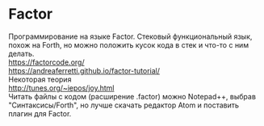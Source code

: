 # Factor
Программирование на языке Factor.
Стековый функциональный язык, похож на Forth, но можно положить кусок кода в стек и что-то с ним делать.  
https://factorcode.org/  
https://andreaferretti.github.io/factor-tutorial/  
Некоторая теория  
http://tunes.org/~iepos/joy.html  
Читать файлы с кодом (расширение .factor) можно Notepad++, выбрав "Синтаксисы/Forth", но лучше скачать редактор Atom и поставить плагин для Factor.
